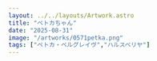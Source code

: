 ```yaml
---
layout: ../../layouts/Artwork.astro
title: "ペトカちゃん"
date: "2025-08-31"
image: "/artworks/0571petka.png"
tags: ["ペトカ・ベルグレイヴ","ハルスベリヤ"]
---
```



